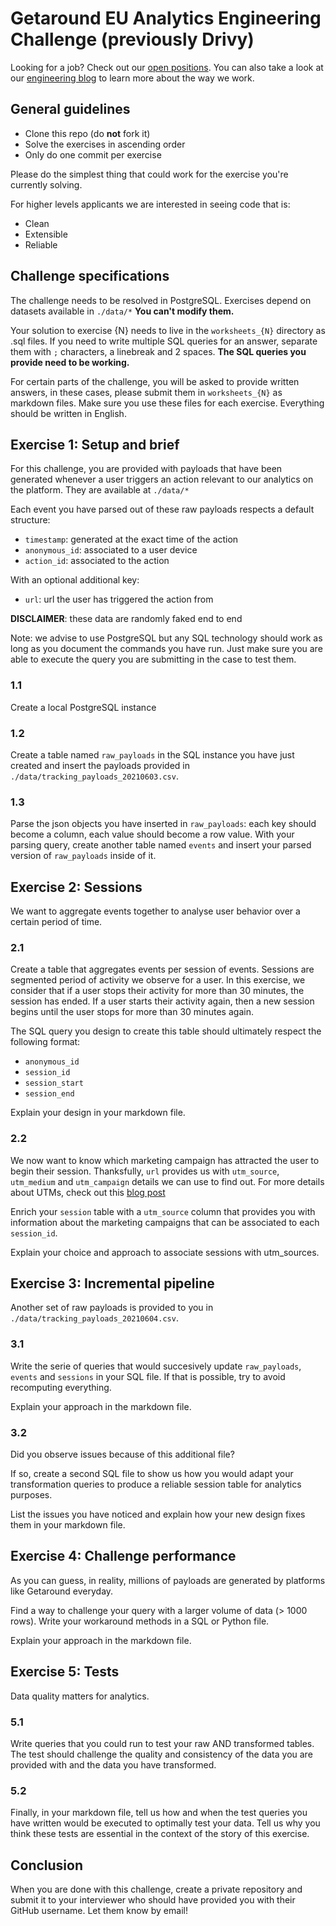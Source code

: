 # Getaround EU Analytics Engineering Challenge (previously Drivy)

Looking for a job? Check out our [open positions](https://www.welcometothejungle.com/en/companies/getaround/jobs).
You can also take a look at our [engineering blog](https://getaround.tech/) to learn more about the way we work.

## General guidelines

- Clone this repo (do **not** fork it)
- Solve the exercises in  ascending order
- Only do one commit per exercise

Please do the simplest thing that could work for the exercise you're currently solving.

For higher levels applicants we are interested in seeing code that is:

- Clean
- Extensible
- Reliable

## Challenge specifications

The challenge needs to be resolved in PostgreSQL.
Exercises depend on datasets available in `./data/*`
**You can't modify them.**

Your solution to exercise {N} needs to live in the `worksheets_{N}` directory as .sql files. If you need to write multiple SQL queries for an answer, separate them with `;` characters, a linebreak and 2 spaces.
**The SQL queries you provide need to be working.**

For certain parts of the challenge, you will be asked to provide written answers, in these cases, please submit them in `worksheets_{N}` as markdown files. Make sure you use these files for each exercise. Everything should be written in English.


## Exercise 1: Setup and brief

For this challenge, you are provided with payloads that have been generated whenever a user triggers an action relevant to our analytics on the platform. They are available at `./data/*`

Each event you have parsed out of these raw payloads respects a default structure:
- `timestamp`: generated at the exact time of the action
- `anonymous_id`: associated to a user device
- `action_id`: associated to the action

With an optional additional key:
- `url`: url the user has triggered the action from

**DISCLAIMER**: these data are randomly faked end to end

Note: we advise to use PostgreSQL but any SQL technology should work as long as you document the commands you have run. Just make sure you are able to execute the query you are submitting in the case to test them.

### 1.1

Create a local PostgreSQL instance

### 1.2

Create a table named `raw_payloads` in the SQL instance you have just created and insert the payloads provided in `./data/tracking_payloads_20210603.csv`.

### 1.3

Parse the json objects you have inserted in `raw_payloads`: each key should become a column, each value should become a row value.
With your parsing query, create another table named `events` and insert your parsed version of `raw_payloads` inside of it.


## Exercise 2: Sessions

We want to aggregate events together to analyse user behavior over a certain period of time.

### 2.1 

Create a table that aggregates events per session of events. Sessions are segmented period of activity we observe for a user. In this exercise, we consider that if a user stops their activity for more than 30 minutes, the session has ended. If a user starts their activity again, then a new session begins until the user stops for more than 30 minutes again.

The SQL query you design to create this table should ultimately respect the following format:
- `anonymous_id`
- `session_id`
- `session_start`
- `session_end`

Explain your design in your markdown file.

### 2.2 

We now want to know which marketing campaign has attracted the user to begin their session. Thanksfully, `url` provides us with `utm_source`, `utm_medium` and `utm_campaign` details we can use to find out. For more details about UTMs, check out this [blog post](https://buffer.com/library/utm-guide/)

Enrich your `session` table with a `utm_source` column that provides you with information about the marketing campaigns that can be associated to each `session_id`.

Explain your choice and approach to associate sessions with utm_sources.


## Exercise 3: Incremental pipeline

Another set of raw payloads is provided to you in `./data/tracking_payloads_20210604.csv`.

### 3.1

Write the serie of queries that would succesively update `raw_payloads`, `events` and `sessions` in your SQL file. If that is possible, try to avoid recomputing everything.

Explain your approach in the markdown file.

### 3.2

Did you observe issues because of this additional file? 

If so, create a second SQL file to show us how you would adapt your transformation queries to produce a reliable session table for analytics purposes.

List the issues you have noticed and explain how your new design fixes them in your markdown file.


## Exercise 4: Challenge performance

As you can guess, in reality, millions of payloads are generated by platforms like Getaround everyday.

Find a way to challenge your query with a larger volume of data (> 1000 rows). Write your workaround methods in a SQL or Python file.

Explain your approach in the markdown file.


## Exercise 5: Tests

Data quality matters for analytics.

### 5.1 

Write queries that you could run to test your raw AND transformed tables.
The test should challenge the quality and consistency of the data you are provided with and the data you have transformed.

### 5.2

Finally, in your markdown file, tell us how and when the test queries you have written would be executed to optimally test your data. Tell us why you think these tests are essential in the context of the story of this exercise.


## Conclusion

When you are done with this challenge, create a private repository and submit it to your interviewer who should have provided you with their GitHub username. Let them know by email!
